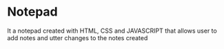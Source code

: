 # Notepad
It a notepad created with HTML, CSS and JAVASCRIPT that allows user to add notes and utter changes to the notes created
